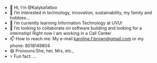 - 👋 Hi, I’m @Kalykafattoo
- 👀 I’m interested in technology, innovation, sustainability, my family and hobbies...
- 🌱 I’m currently learning Information Technology at UVU!
- 💞️ I’m looking to collaborate on software building and looking for a internship! Right now I am working in a Call Center
- 📫 How to reach me: My e-mail karoline.f.brown@gmail.com or my phone: 8018149804
- 😄 Pronouns:She, her, Mrs, etc.,
- ⚡ Fun fact: ...

<!---
Kalykafattoo/Kalykafattoo is a ✨ special ✨ repository because its `README.md` (this file) appears on your GitHub profile.
You can click the Preview link to take a look at your changes.
--->
